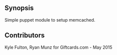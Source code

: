 ## Synopsis  
  
Simple puppet module to setup memcached.  
  
## Contributors  
  
Kyle Fulton, Ryan Munz for Giftcards.com - May 2015  
